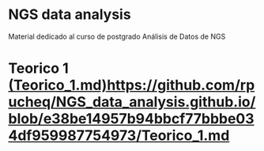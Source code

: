# NGS data analysis 
Material dedicado al curso de postgrado Análisis de Datos de NGS

# Teorico 1  [(Teorico_1.md)](https://github.com/rpucheq/NGS_data_analysis.github.io/blob/e38be14957b94bbcf77bbbe034df959987754973/Teorico_1.md)https://github.com/rpucheq/NGS_data_analysis.github.io/blob/e38be14957b94bbcf77bbbe034df959987754973/Teorico_1.md
